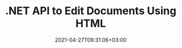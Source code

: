 ---
############################# Static ############################
layout: "product"
date: 2021-04-27T09:31:06+03:00
draft: false

product: "Editor"
product_tag: "editor"
platform: ".NET"
platform_tag: "net"

############################# Head ############################
head_title: "C# .NET Document Editor API | Edit Word Excel Web XML using HTML"
head_description: "C# .NET document editor API to load Microsoft Word, Excel, XML, web and text file formats into HTML, manipulate &amp; convert back to original format."

############################# Header ############################
title: ".NET API to Edit Documents Using HTML"
description: "‎Develop .NET Applications, to Integrate with HTML Editor, Fetch Supported Document, Edit and Convert to Original Format.‎"
button:
    enable: true

############################# SubMenu ############################
submenu:
    enable: true
    
    left:
        img_alt: "GroupDocs.Editor for .NET"
        image: "https://www.groupdocs.cloud/templates/groupdocs/images/product-logos/groupdocs-editor-net.png"
        product: "GroupDocs.Editor"
        platform: ".NET"

    middle:
        button:
            # button loop
            - link: "#overview"
              text: "Overview"

            # button loop
            - link: "#features"
              text: "Features"

            # button loop
            - link: "#support"
              text: "Support"

            # button loop
            - link: "https://products.groupdocs.app/editor"
              text: "Live Demo"

            # button loop
            - link: "https://purchase.groupdocs.com/pricing/editor/net"
              text: "Pricing"

    right:
        link_download: "https://downloads.groupdocs.com/editor"
        link_learn: "https://docs.groupdocs.com/editor/net/"
        link_buy: "https://purchase.groupdocs.com"

############################# Overview ############################
overview:
    enable: true
    content: |
      GroupDocs.Editor for .NET API helps you to build simple and easy to use C#, ASP.NET, and other .NET applications that readily integrate with popular HTML editors (both open-source & paid) to convert, edit and manipulate documents of popular file formats. Our .NET Editor API lets you load document, convert it to HTML, push HTML to external HTML Editor, and once the manipulation is done, saves the HTML to its original file format. You can also separately fetch resources attached with any document. It works with all sorts of documents, such as that for Microsoft Word, Excel, OpenDocument, Text, Web, and more.
    tabs:
      enable: true
      
      ## TAB ONE ##
      tab_one:
        description: |
          Following is an overview of GroupDocs.Editor for .NET:
      
        left:
          enable: true
          icon: "fab fa-html5"
          title: "Manipulate Using HTML"
          content: |
            * Load Supported Document
            * Edit Content using HTML
            * Edit Related Styles
            * Convert to Original Format
      
      ## TAB TWO ##
      tab_two:
        description: |
          GroupDocs.Editor for .NET supports following [file formats](https://docs.groupdocs.com/editor/java/supported-document-formats/) - (PDF file format support will be implemented in future versions.)

        left:
          enable: true
          table:
            # table loop
            - title: "Microsoft Office"
              content: |
                * **Microsoft Word**: DOC, DOCX, DOCM, DOT, DOTM, DOTX, FlatOPC, WordML, RTF
                * **Microsoft Excel**: XLS, XLSX, XLSM, XLT, XLTX, XLTM, XLSB, XLAM, CSV, TSV, SXC, SpreadsheetML, DIF, DSV
                * **Microsoft PowerPoint**: PPT, PPTX, PPTM, PPS, PPSX, PPSM, POT, POTX, POTM

        right:
          enable: true
          table:
            # table loop
            - title: "Images, Graphics & Diagrams"
              content: |
                * **OpenDocument Formats**: ODT, OTT, ODS, FODS, ODP, OTP
                * **Text**: TXT
                * **Web**: HTML, MHTML
                * **Other**: MOBI, XML

      ## TAB THREE ##
      tab_three:
        description: |
          GroupDocs.Editor for .NET supports following Operating Systems, Frameworks & Package Managers:‎
        
        left:
          enable: true
          table:
            # table loop
            - icon: "fab fa-windows"
              title: "Operating Systems"
              content: |
                * Windows Desktop
                * Windows Server
                * Windows Azure
                * Linux

            # table loop
            - icon: "fas fa-code"
              title: "Supported Frameworks"
              content: |
                * .NET Framework 2.0 or higher
                * Mono Framework 1.2 or higher

        right:
          enable: true
          table:
            # table loop
            - icon: "fas fa-box"
              title: "Package Manager"
              content: |
                * NuGet

            # table loop
            - icon: "fas fa-tools"
              title: "Development Environments"
              content: |
                * Microsoft Visual Studio
                * Xamarin.Android
                * Xamarin.IOS
                * Xamarin.Mac
                * MonoDevelop

############################# Features ############################
features:
    enable: true
    title: "GroupDocs.Editor for .NET Features"

    feature:
      # feature loop
      - icon: "fas fa-copy"
        content: "Easy Integration with any HTML Editor"

      # feature loop
      - icon: "fas fa-eye"
        content: "Convert Document to HTML DOM"

      # feature loop
      - icon: "fas fa-bolt"
        content: "Fetch HTML Content from Document Stream"
      
      # feature loop
      - icon: "fas fa-file-powerpoint"
        content: "Get HTML Content & its Embedded Resources"

      # feature loop
      - icon: "fas fa-code"
        content: "Obtain HTML Body Tag Content from Document"

      # feature loop
      - icon: "fas fa-cloud"
        content: "Get CSS Content of HTML Document"

      # feature loop
      - icon: "fas fa-remove-format"
        content: "Traverse HTML Content and Save its Resources"

      # feature loop
      - icon: "fas fa-comment-slash"
        content: "Fetch HTML DOM from String Content & Convert to Document"

      # feature loop
      - icon: "fas fa-location-arrow"
        content: "HTML DOM along with Resources Conversion"

      # feature loop
      - icon: "fas fa-border-all"
        content: "Edit Documents of Various Formats in HTML"

      # feature loop
      - icon: "fas fa-wrench"
        content: "Accurate Conversion"

      # feature loop
      - icon: "fas fa-columns"
        content: "Apply Security to Resultant Document"

      # feature loop
      - icon: "fas fa-file-word"
        content: "Paginate Word Processing Documents and Edit in Any WYSIWYG Editors"

      # feature loop
      - icon: "fas fa-envelope"
        content: "Database (DB) & User Interface (UI) Agnostic"

      # feature loop
      - icon: "fas fa-print"
        content: "Powerful XML Processing Features"

      # feature loop
      - icon: "fas fa-file-archive"
        content: "Retrieve OTF (Open Type Fonts) from Input Documents and Export to Resultant Document"

      # feature loop
      - icon: "fas fa-lock"
        content: "Process EMF Vector Images Internally within Supported Input Document Formats"

      # feature loop
      - icon: "fas fa-file-code"
        content: "Insert Contents of Edited Worksheet into the Original Spreadsheet on a Desired Position"
      
      # feature loop
      - icon: "fas fa-fill-drip"
        content: "Add SmartArt Elements in PowerPoint File Formats"

      # feature loop
      - icon: "fas fa-file-excel"
        content: "Embed Fonts in Resultant Word Processing Document while Saving"

    more_feature:
      # more_feature_loop
      - title: "Accurate Conversion to and from HTML DOM"
        content: |
          GroupDocs.Editor for .NET API enables your .NET applications to fetch a document of supported format and convert it to an HTML Document Object Model (DOM) along with extraction of attached resources, such as CSS. You can then make the modifications to the HTML using your favorite HTML Editor. Once you are done with the editing, GroupDocs.Editor for .NET API allows you to accurately convert this HTML DOM back to the original file.

          ```cs
          // Obtain document stream
          Stream sourceStream = File.Open("D:/sample.docx", FileMode.Open, FileAccess.Read);
          using (InputHtmlDocument htmlDoc = EditorHandler.ToHtml(sourceStream))
          {
          //  Obtain HTML document with embedded resources
          string cssContent = htmlDoc.GetEmbeddedHtml();
          Console.WriteLine(cssContent);
          }
          ```
      # more_feature_loop
      - title: "Load & Extract External Resources"
        content: "GroupDocs.Editor for .NET API is capable of fetching the external resources attached to supported documents, such as images, fonts, CSS and more. The fetched resources can then be loaded, traversed, and saved separately from the resultant HTML document. This gives you a more easily managed output.‎"

      # more_feature_loop
      - title: "Apply Text Effects within Word Processing File Formats"
        content: "GroupDocs document editor API enables adding complex text effects (Shadow, 3D effect, Outline, Glow, Engrave, Emboss) while working with supported Microsoft Word document processing formats. This feature is auto-enabled that can be observed when the document with such text effects is processed."

      # more_feature_loop
      - title: "Powerful XML Manipulation Features"
        content: |
          Using GroupDocs.Editor for .NET API you can open, view and edit XML documents. Our editing API offers special support and recoginition of XML tags, attributes along with their values, XML declarations, CDATA sections, DOCTYPE definitions, and other XML specific entities. You are able to customize font and color settings for every distinct entity in XML structure.  

          The XML Converter feature is smart enough to show errors in the XML file and how to fix them. The URI and email recognizer mechanism scans XML attributes and represents the detected URIs and email addresses inside the A tag as links so they can be edited as link, not as text within the resultant HTML file.

############################# Support ############################
support:
    enable: true

############################# Solutions ############################
solutions:
    enable: true
    title: "GroupDocs.Editor offers document viewing APIs for other popular development environments"

    solution:
        # solution loop
        - img_alt: "GroupDocs.Editor for Java"
          image: "https://www.groupdocs.cloud/templates/groupdocs/images/product-logos/groupdocs-editor-java.png"
          product: "GroupDocs.Editor"
          platform: "Java"
          link: "/editor/java"

############################# Back to top ###############################
back_to_top:
  enable: true
---